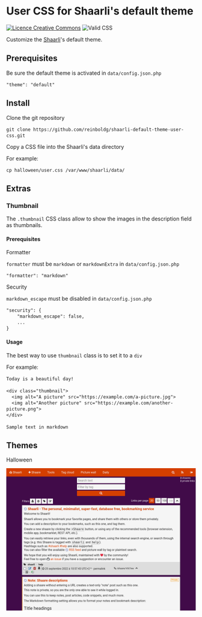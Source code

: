 # User CSS for Shaarli's default theme

[![Licence Creative Commons](https://i.creativecommons.org/l/by/4.0/88x31.png)](http://creativecommons.org/licenses/by/4.0/)
![Valid CSS](https://jigsaw.w3.org/css-validator/images/vcss)

Customize the [Shaarli](https://github.com/shaarli/Shaarli)'s default theme.

## Prerequisites

Be sure the default theme is activated in `data/config.json.php`

    "theme": "default"

## Install

Clone the git repository

    git clone https://github.com/reinboldg/shaarli-default-theme-user-css.git

Copy a CSS file into the Shaarli's data directory

For example:

    cp halloween/user.css /var/www/shaarli/data/

## Extras

### Thumbnail

The `.thumbnail` CSS class allow to show the images in the description field as thumbnails.

#### Prerequisites

Formatter

`formatter` must be `markdown` or `markdownExtra` in `data/config.json.php`

    "formatter": "markdown"

Security

`markdown_escape` must be disabled in `data/config.json.php`

    "security": {
        "markdown_escape": false,
        ...
    }

#### Usage

The best way to use `thumbnail` class is to set it to a `div`

For example:

    Today is a beautiful day!
    
    <div class="thumbnail">
      <img alt="A picture" src="https://example.com/a-picture.jpg">
      <img alt="Another picture" src="https://example.com/another-picture.png">
    </div>
    
    Sample text in markdown

## Themes

Halloween

![](halloween/screenshot.jpg)
